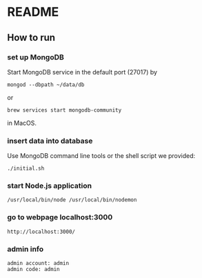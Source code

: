 # README

## How to run

### set up MongoDB

Start MongoDB service in the default port (27017) by

```shell
mongod --dbpath ~/data/db
```

or

```shell
brew services start mongodb-community
```

in MacOS.

### insert data into database

Use MongoDB command line tools or the shell script we provided:

```shell
./initial.sh
```

### start Node.js application

```
/usr/local/bin/node /usr/local/bin/nodemon
```

### go to webpage localhost:3000
```
http://localhost:3000/
```
### admin info
```
admin account: admin
admin code: admin
```

